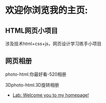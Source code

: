 # 欢迎你浏览我的主页:

## HTML网页小项目

涉及技术html+css+js，网页设计学习练手小项目

## 网页相册

photo-html.你最好看-520相册

3Dphoto-html.3D旋转相册


- [Lab: Welcome you to my homepage!](https://github.com/yuqing-he)
